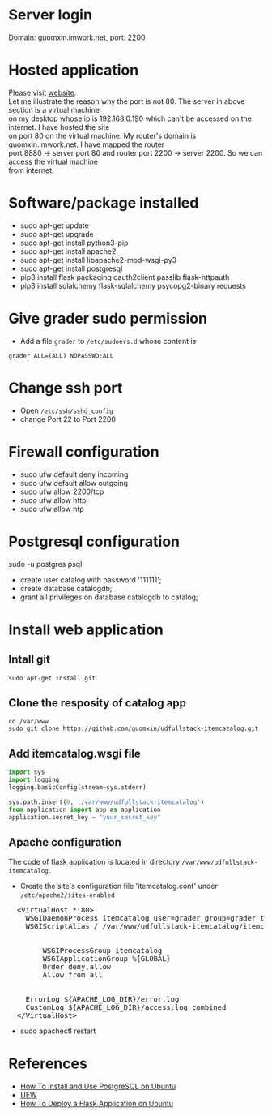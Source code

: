 # Server login
Domain: guomxin.imwork.net, port: 2200

# Hosted application
Please visit [website](http://guomxin.imwork.net:8880).  
Let me illustrate the reason why the port is not 80. The server in above section is a virtual machine  
on my desktop whose ip is 192.168.0.190 which can't be accessed on the internet. I have hosted the site  
on port 80 on the virtual machine. My router's domain is guomxin.imwork.net. I have mapped the router  
port 8880 -> server port 80 and router port 2200 -> server 2200. So we can access the virtual machine  
from internet.

# Software/package installed
- sudo apt-get update
- sudo apt-get upgrade
- sudo apt-get install python3-pip
- sudo apt-get install apache2
- sudo apt-get install libapache2-mod-wsgi-py3
- sudo apt-get install postgresql
- pip3 install flask packaging oauth2client passlib flask-httpauth
- pip3 install sqlalchemy flask-sqlalchemy psycopg2-binary requests

# Give grader sudo permission
- Add a file `grader` to `/etc/sudoers.d` whose content is
```
grader ALL=(ALL) NOPASSWD:ALL
```

# Change ssh port
- Open `/etc/ssh/sshd_config`
- change Port 22 to Port 2200

# Firewall configuration
- sudo ufw default deny incoming
- sudo ufw default allow outgoing
- sudo ufw allow 2200/tcp
- sudo ufw allow http
- sudo ufw allow ntp

# Postgresql configuration
sudo -u postgres psql
- create user catalog with password '111111';
- create database catalogdb;
- grant all privileges on database catalogdb to catalog;

# Install web application
## Intall git
`sudo apt-get install git`
## Clone the resposity of catalog app
```
cd /var/www
sudo git clone https://github.com/guomxin/udfullstack-itemcatalog.git
```
## Add itemcatalog.wsgi file
```python
import sys
import logging
logging.basicConfig(stream=sys.stderr)

sys.path.insert(0, '/var/www/udfullstack-itemcatalog')
from application import app as application
application.secret_key = "your_secret_key"
```
## Apache configuration
The code of flask application is located in directory `/var/www/udfullstack-itemcatalog`.
- Create the site's configuration file 'itemcatalog.conf' under `/etc/apache2/sites-enabled`
<pre>
  &lt;VirtualHost *:80&gt;
    WSGIDaemonProcess itemcatalog user=grader group=grader threads=1
    WSGIScriptAlias / /var/www/udfullstack-itemcatalog/itemcatalog.wsgi

    <Directory /var/www/udfullstack-itemcatalog>
        WSGIProcessGroup itemcatalog
        WSGIApplicationGroup %{GLOBAL}
        Order deny,allow
        Allow from all
    </Directory>

    ErrorLog ${APACHE_LOG_DIR}/error.log
    CustomLog ${APACHE_LOG_DIR}/access.log combined
  &lt;/VirtualHost&gt;
</pre>
- sudo apachectl restart

# References
- [How To Install and Use PostgreSQL on Ubuntu ](https://www.digitalocean.com/community/tutorials/how-to-install-and-use-postgresql-on-ubuntu-16-04)
- [UFW](https://help.ubuntu.com/community/UFW)
- [How To Deploy a Flask Application on Ubuntu](https://www.digitalocean.com/community/tutorials/how-to-deploy-a-flask-application-on-an-ubuntu-vps)
